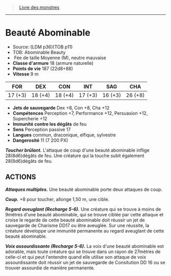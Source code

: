 ﻿> [Livre des monstres](tome_of_beasts.md)

---

# Beauté Abominable

- Source: (LDM p36)(TOB p11)
- TOB: Abominable Beauty
-  Fée de taille Moyenne (M), neutre mauvaise
- **Classe d'armure** 18 (armure naturelle)
- **Points de vie** 187 (22d8+88)
- **Vitesse** 9 m

|FOR|DEX|CON|INT|SAG|CHA|
|---|---|---|---|---|---|
|17 (+3)|18 (+4)|18 (+4)|17 (+3)|16 (+3)|26 (+8)|

- **Jets de sauvegarde** Dex +8, Con +8, Cha +12
- **Compétences** Perception +7, Performance +12, Persuasion +12, Supercherie +12
- **Immunité contre les dégâts** de feu
- **Sens** Perception passive 17
- **Langues** commun, draconique, elfique, sylvestre
- **Dangerosité** 11 (7 200 PX)

**_Toucher brûlant._** L'attaque de coup d'une beauté abominable inflige 28(8d6)dégâts de feu. Une créature qui la touche subit également 28(8d6)dégâts de feu.

## ACTIONS

**_Attaques multiples._** Une beauté abominable porte deux attaques de coup.

**_Coup._** +8 pour toucher, allonge 1,50 m, une cible.

**_Regard aveuglant (Recharge 5-6)._** Une créature qui se trouve à moins de 9mètres d'une beauté abominable, qui se trouve ciblée par cette attaque et croise le regarde de cette beauté abominable doit réussir un jet de sauvegarde de Charisme DD17 ou être aveuglée. Sur une réussite, la créature développe une immunité permanente au regard aveuglant de cette beauté abominable.

**_Voix assourdissante (Recharge 5-6)._** La voix d'une beauté abominable est adorable, mais toute créature qui se trouve dans un rayon de 27mètres de celle-ci et qui peut l'entendre quand elle utilise son attaque de voix assourdissante doit réussir un jet de sauvegarde de Consitution DD 16 ou se trouver assourdie de manière permanente.

